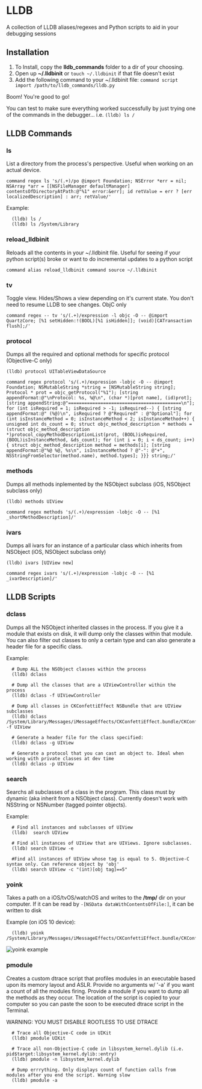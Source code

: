 # LLDB
A collection of LLDB aliases/regexes and Python scripts to aid in your debugging sessions

## Installation 

1. To Install, copy the **lldb_commands** folder to a dir of your choosing.
2. Open up **~/.lldbinit** or `touch ~/.lldbinit` if that file doesn't exist
3. Add the following command to your ~/.lldbinit file: `command script import /path/to/lldb_commands/lldb.py`

Boom! You're good to go!

You can test to make sure everything worked successfully by just trying one of the commands in the debugger... i.e. `(lldb) ls /`


## LLDB Commands

### ls 
List a directory from the process's perspective. Useful when working on an actual device. 
```
command regex ls 's/(.+)/po @import Foundation; NSError *err = nil; NSArray *arr = [[NSFileManager defaultManager] contentsOfDirectoryAtPath:@"%1" error:&err]; id retValue = err ? [err localizedDescription] : arr; retValue/'
```
  Example: 
      
      (lldb) ls /
      (lldb) ls /System/Library
      
### reload_lldbinit
Reloads all the contents in your ~/.lldbinit file. Useful for seeing if your python script(s) broke or want to do incremental updates to a python script

```
command alias reload_lldbinit command source ~/.lldbinit
```

### tv
Toggle view. Hides/Shows a view depending on it's current state. You don't need to resume LLDB to see changes. ObjC only

```
command regex -- tv 's/(.+)/expression -l objc -O -- @import QuartzCore; [%1 setHidden:!(BOOL)[%1 isHidden]]; (void)[CATransaction flush];/'
```

### protocol
Dumps all the required and optional methods for specific protocol (Objective-C only)

    (lldb) protocol UITableViewDataSource

```
command regex protocol 's/(.+)/expression -lobjc -O -- @import Foundation; NSMutableString *string = [NSMutableString string]; Protocol * prot = objc_getProtocol("%1"); [string appendFormat:@"\nProtocol: %s, %@\n", (char *)[prot name], (id)prot]; [string appendString:@"==========================================\n"]; for (int isRequired = 1; isRequired > -1; isRequired--) { [string appendFormat:@" (%@)\n", isRequired ? @"Required" : @"Optional"]; for (int isInstanceMethod = 0; isInstanceMethod < 2; isInstanceMethod++) { unsigned int ds_count = 0; struct objc_method_description * methods = (struct objc_method_description *)protocol_copyMethodDescriptionList(prot, (BOOL)isRequired, (BOOL)isInstanceMethod, &ds_count); for (int i = 0; i < ds_count; i++) { struct objc_method_description method = methods[i]; [string appendFormat:@"%@ %@, %s\n", isInstanceMethod ? @"-": @"+", NSStringFromSelector(method.name), method.types]; }}} string;/'
```

### methods 
Dumps all methods inplemented by the NSObject subclass (iOS, NSObject subclass only)

    (lldb) methods UIView 
```
command regex methods 's/(.+)/expression -lobjc -O -- [%1 _shortMethodDescription]/'
```

### ivars
Dumps all ivars for an instance of a particular class which inherits from NSObject (iOS, NSObject subclass only)

    (lldb) ivars [UIView new]
    
```
command regex ivars 's/(.+)/expression -lobjc -O -- [%1 _ivarDescription]/'
```

## LLDB Scripts
### dclass
Dumps all the NSObject inherited classes in the process. If you give it a module that exists on disk, it will dump only the classes within that module. You can also filter out classes to only a certain type and can also generate a header file for a specific class.
  
  Example: 
  
      # Dump ALL the NSObject classes within the process
      (lldb) dclass 

      # Dump all the classes that are a UIViewController within the process
      (lldb) dclass -f UIViewController

      # Dump all classes in CKConfettiEffect NSBundle that are UIView subclasses
      (lldb) dclass /System/Library/Messages/iMessageEffects/CKConfettiEffect.bundle/CKConfettiEffect -f UIView
      
      # Generate a header file for the class specified:
      (lldb) dclass -g UIView
      
      # Generate a protocol that you can cast an object to. Ideal when working with private classes at dev time
      (lldb) dclass -p UIView

### search
  Searchs all subclasses of a class in the program. This class must by dynamic (aka inherit from a NSObject class). Currently doesn't work with NSString or NSNumber (tagged pointer objects). 
  
  Example: 
  
      # Find all instances and subclasses of UIView
      (lldb)  search UIView
      
      # Find all instances of UIView that are UIViews. Ignore subclasses.
      (lldb) search UIView -e
      
      #Find all instances of UIView whose tag is equal to 5. Objective-C syntax only. Can reference object by 'obj'
      (lldb) search UIView -c "(int)[obj tag]==5"

### yoink

  Takes a path on a iOS/tvOS/watchOS and writes to the **/tmp/** dir on your computer.
  If it can be read by `-[NSData dataWithContentsOfFile:]`, it can be written to disk

  Example (on iOS 10 device): 
  
      (lldb) yoink /System/Library/Messages/iMessageEffects/CKConfettiEffect.bundle/CKConfettiEffect

![yoink example](https://github.com/DerekSelander/LLDB/raw/master/Media/yoink_gif.gif)

### pmodule

  Creates a custom dtrace script that profiles modules in an executable based upon its 
  memory layout and ASLR. Provide no arguments w/ '-a' if you want a count of all the modules firing. 
  Provide a module if you want to dump all the methods as they occur. The location of the script is 
  copied to your computer so you can paste the soon to be executed dtrace script in the Terminal. 
  
  WARNING: YOU MUST DISABLE ROOTLESS TO USE DTRACE
  
      # Trace all Objective-C code in UIKit 
      (lldb) pmodule UIKit

      # Trace all non-Objective-C code in libsystem_kernel.dylib (i.e. pid$target:libsystem_kernel.dylib::entry)
      (lldb) pmodule -n libsystem_kernel.dylib
      
      # Dump errrything. Only displays count of function calls from modules after you end the script. Warning slow
      (lldb) pmodule -a
